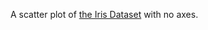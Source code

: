 A scatter plot of [the Iris Dataset](https://gist.github.com/curran/a08a1080b88344b0c8a7) with no axes.